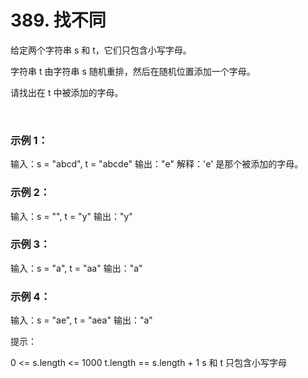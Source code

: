 # 389. 找不同

给定两个字符串 s 和 t，它们只包含小写字母。

字符串 t 由字符串 s 随机重排，然后在随机位置添加一个字母。

请找出在 t 中被添加的字母。

 

### 示例 1：

输入：s = "abcd", t = "abcde"
输出："e"
解释：'e' 是那个被添加的字母。

### 示例 2：

输入：s = "", t = "y"
输出："y"

### 示例 3：

输入：s = "a", t = "aa"
输出："a"

### 示例 4：

输入：s = "ae", t = "aea"
输出："a"
 

提示：

0 <= s.length <= 1000
t.length == s.length + 1
s 和 t 只包含小写字母
